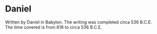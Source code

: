 # Daniel

Written by Daniel in Babylon. The writing was completed circa 536 B.C.E. The time covered is from 618 to circa 536 B.C.E.
